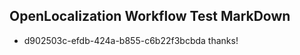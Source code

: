 ## OpenLocalization Workflow Test MarkDown
* d902503c-efdb-424a-b855-c6b22f3bcbda thanks!

<!--HONumber=Aug16_HO3-->


